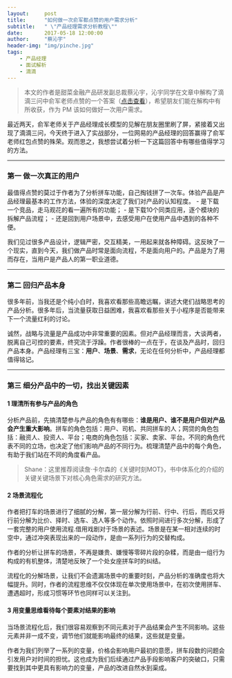 ```yaml
---
layout:     post
title:      "如何做一次俞军都点赞的用户需求分析"
subtitle:   " \"产品经理需求分析教程\""
date:       2017-05-18 12:00:00
author:     "蔡沁宇"
header-img: "img/pinche.jpg"
tags:
    - 产品经理
    - 面试解析
    - 滴滴
---
```




>本文的作者是甜菜金融产品研发副总裁蔡沁宇，沁宇同学在文章中解构了滴滴三问中俞军老师点赞的一个答案（[点击查看](http://www.pmcaff.com/discuss/answer/749804910805056?from=groupmessage&isappinstalled=0)），希望朋友们能在解构中有所收获，作为 PM 该如何做好一次用户需求。

最近两天，俞军老师关于产品经理成长模型的见解在朋友圈里刷了屏，紧接着又出现了滴滴三问，今天终于进入了实战部分，一位网易的产品经理的回答赢得了俞军老师红包点赞的殊荣。观而思之，我想尝试着分析一下这篇回答中有哪些值得学习的方法。

---

### 第一 做一次真正的用户

最值得点赞的莫过于作者为了分析拼车功能，自己掏钱拼了一次车。体验产品是产品经理最基本的工作方法，体验的深度决定了我们对产品的认知程度。
    - 是下载一个竞品，走马观花的看一遍所有的功能；
    - 是下载10个同类应用，逐个模块的拆解产品流程；
    - 还是回到用户场景中，去感受用户在使用产品中遇到的各种不便。

我们见过很多产品设计，逻辑严密，交互精美，一用起来就各种障碍。这反映了一个现实，直到今天，我们做产品时常是面向流程，不是面向用户的。产品是为了用而存在，当用户是产品人的第一职业道德。

---

### 第二 回归产品本身

很多年前，当我还是个纯小白时，我喜欢看那些高瞻远瞩，讲述大佬们战略思考的产品分析。很多年后，当流量获取日益困难，我喜欢看那些关于小程序是否能带来下一个流量红利的讨论。

诚然，战略与流量是产品成功中非常重要的因素。但对产品经理而言，大谈两者，脱离自己可控的要素，终究流于浮躁。作者很棒的一点在于，在谈及产品时，回归产品本身。产品经理有三宝：**用户**、**场景**、**需求**，无论在任何分析中，产品经理都值得铭记。

---

### 第三 细分产品中的一切，找出关键因素

#### 1 理清所有参与产品的角色

分析产品前，先搞清楚参与产品的角色有有哪些：**谁是用户、谁不是用户但对产品会产生重大影响**。拼车的角色包括：用户、司机、共同拼车的人；网贷的角色包括：融资人、投资人、平台；电商的角色包括：买家、卖家、平台。不同的角色代表不同的立场，也决定了他们影响产品的不同行为。梳理清楚产品中的每个角色，有助于我们站在不同的角度看产品。

>Shane：这里推荐阅读詹·卡尔森的《关键时刻MOT》，书中体系化的介绍的关键关键场景下对核心角色需求的研究方法。

#### 2 场景流程化

作者把打车的场景进行了细腻的分解，第一层分解为行前、行中、行后，而后又将行前分解为比价、择时、选车、选人等多个动作。依照时间进行多次分解，形成了一套完整的用户使用流程.借用戏剧对于场景的表述。场景是在某一相对连续的时空中，通过冲突表现出来的一段动作，是由一系列行为的交替构成。

作者的分析让拼车的场景，不再是嫌贵、嫌慢等零碎片段的杂糅，而是由一组行为构成的有机整体，清楚地反映了一个处女座拼车时的纠结。

流程化的分解场景，让我们不会遗漏场景中的重要时刻，产品分析的准确度也将大幅提升。同时，作者的流程思维不仅仅体现在单次使用场景中，在初次使用拼车、遭遇超时，形成习惯等环节也同样可以关注到。
 
#### 3 用变量思维看待每个要素对结果的影响

当场景流程化后，我们很容易观察到不同元素对于产品结果会产生不同影响。这些元素并非一成不变，调节他们就能影响最终的结果，这些就是变量。

作者为我们列举了一系列的变量，价格会影响用户最初的意愿，拼车段数的问题会引发用户对时间的担忧。这也成为我们后续通过产品手段影响客户的突破口，只需要找到其中更具有影响力的变量，产品的改进自然水到渠成。


